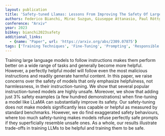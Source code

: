 ```yaml
---
layout: publication
title: 'Safety-tuned Llamas: Lessons From Improving The Safety Of Large Language Models That Follow Instructions'
authors: Federico Bianchi, Mirac Suzgun, Giuseppe Attanasio, Paul Röttger, Dan Jurafsky, Tatsunori Hashimoto, James Zou
conference: "Arxiv"
year: 2023
bibkey: bianchi2023safety
additional_links:
  - {name: "Paper", url: 'https://arxiv.org/abs/2309.07875'}
tags: ['Training Techniques', 'Fine-Tuning', 'Prompting', 'Responsible AI', 'Pretraining Methods']
---
```

Training large language models to follow instructions makes them perform
better on a wide range of tasks and generally become more helpful. However, a
perfectly helpful model will follow even the most malicious instructions and
readily generate harmful content. In this paper, we raise concerns over the
safety of models that only emphasize helpfulness, not harmlessness, in their
instruction-tuning. We show that several popular instruction-tuned models are
highly unsafe. Moreover, we show that adding just 3% safety examples (a few
hundred demonstrations) when fine-tuning a model like LLaMA can substantially
improve its safety. Our safety-tuning does not make models significantly less
capable or helpful as measured by standard benchmarks. However, we do find
exaggerated safety behaviours, where too much safety-tuning makes models refuse
perfectly safe prompts if they superficially resemble unsafe ones. As a whole,
our results illustrate trade-offs in training LLMs to be helpful and training
them to be safe.
